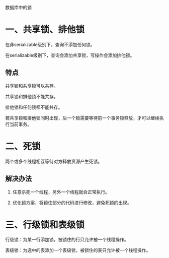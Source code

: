 数据库中的锁

# 一、共享锁、排他锁

在非serializable级别下，查询不添加任何锁。

在serializable级别下，查询会添加共享锁，写操作会添加排他锁。

## 特点

共享锁和共享锁可以共存。

共享锁和排他锁不能共存。

排他锁和任何锁都不能共存。

若共享锁和排他锁同时出现，后一个锁需要等待前一个事务锁释放，才可以继续执行当前事务。

# 二、死锁

两个或多个线程相互等待对方释放资源产生死锁。

## 解决办法

1. 任意杀死一个线程，另外一个线程就会正常执行。

2. 优化锁方案，将锁住部分的代码进行修改，避免死锁的出现。

# 三、行级锁和表级锁

行级锁：为某一行添加锁，被锁住的行只允许被一个线程操作。

表级锁：为选中的表添加一个表级锁，被锁住的表只允许被一个线程操作。